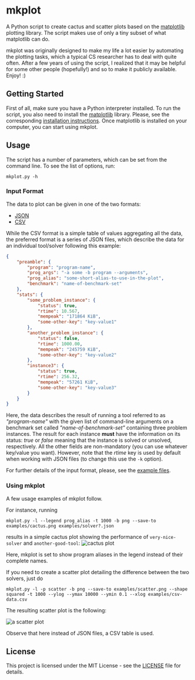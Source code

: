 # mkplot

A Python script to create cactus and scatter plots based on the [matplotlib](http://matplotlib.org/) plotting library. The script makes use of only a tiny subset of what matplotlib can do.

mkplot was originally designed to make my life a lot easier by automating the plotting tasks, which a typical CS researcher has to deal with quite often. After a few years of using the script, I realized that it may be helpful for some other people (hopefully!) and so to make it publicly available. Enjoy! :)

## Getting Started

First of all, make sure you have a Python interpreter installed. To run the script, you also need to install the [matplotlib](http://matplotlib.org/) library. Please, see the corresponding [installation instructions](http://matplotlib.org/users/installing.html). Once matplotlib is installed on your computer, you can start using mkplot.

## Usage

The script has a number of parameters, which can be set from the command line. To see the list of options, run:

```
mkplot.py -h
```

### Input Format

The data to plot can be given in one of the two formats:

* [JSON](https://en.wikipedia.org/wiki/JSON)
* [CSV](https://en.wikipedia.org/wiki/Comma-separated_values)

While the CSV format is a simple table of values aggregating all the data, the preferred format is a series of JSON files, which describe the data for an individual tool/solver  following this example:

```json
{
	"preamble": {
		"program": "program-name",
		"prog_args": "-a some -b program --arguments",
		"prog_alias": "some-short-alias-to-use-in-the-plot",
		"benchmark": "name-of-benchmark-set"
	},
	"stats": {
		"some_problem_instance": {
			"status": true,
			"rtime": 10.567,
			"mempeak": "171864 KiB",
			"some-other-key": "key-value1"
		},
		"another_problem_instance": {
			"status": false,
			"rtime": 1000.00,
			"mempeak": "245759 KiB",
			"some-other-key": "key-value2"
		},
		"instance3": {
			"status": true,
			"rtime": 256.32,
			"mempeak": "57261 KiB",
			"some-other-key": "key-value3"
		}
	}
}
```

Here, the data describes the result of running a tool referred to as *"program-name"* with the given list of command-line arguments on a benchmark set called *"name-of-benchmark-set"* containing three problem instances. The result for each instance **must** have the information on its status: *true* or *false* meaning that the instance is solved or unsolved, respectively. All the other fields are non-mandatory (you can use whatever key/value you want). However, note that the *rtime* key is used by default when working with JSON files (to change this use the `-k` option).

For further details of the input format, please, see the [example files](examples).

### Using mkplot

A few usage examples of mkplot follow.

For instance, running

```
mkplot.py -l --legend prog_alias -t 1000 -b png --save-to examples/cactus.png examples/solver?.json
```

results in a simple cactus plot showing the performance of `very-nice-solver` and `another-good-tool`: ![cactus plot](examples/cactus.png)

Here, mkplot is set to show program aliases in the legend instead of their complete names.

If you need to create a scatter plot detailing the difference between the two solvers, just do

```
mkplot.py -l -p scatter -b png --save-to examples/scatter.png --shape squared -t 1000 --ylog --ymax 10000 --ymin 0.1 --xlog examples/csv-data.csv
```

The resulting scatter plot is the following:

![a scatter plot](examples/scatter.png)

Observe that here instead of JSON files, a CSV table is used.

## License

This project is licensed under the MIT License - see the [LICENSE](LICENSE) file for details.

